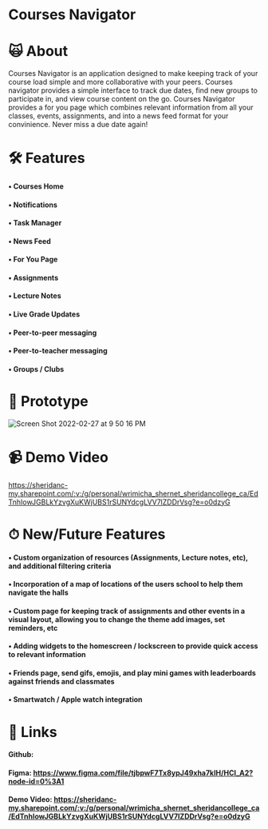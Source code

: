 # Courses Navigator


# 🙀 About
Courses Navigator is an application designed to make keeping track of your course load simple and more collaborative with your peers. Courses navigator provides a simple interface to track due dates, find new groups to participate in, and view course content on the go. Courses Navigator provides a for you page which combines relevant information from all your classes, events, assignments, and into a news feed format for your convinience. Never miss a due date again!


# 🛠 Features
####  • Courses Home
####  • Notifications
####  • Task Manager
####  • News Feed
####  • For You Page
####  • Assignments
####  • Lecture Notes
####  • Live Grade Updates
####  • Peer-to-peer messaging
####  • Peer-to-teacher messaging
####  • Groups / Clubs

# 👀 Prototype

![Screen Shot 2022-02-27 at 9 50 16 PM](https://user-images.githubusercontent.com/60019847/155916154-f6bd2fa7-589d-485f-8cc9-c95ba24df8ae.png)


# 📹 Demo Video
https://sheridanc-my.sharepoint.com/:v:/g/personal/wrimicha_shernet_sheridancollege_ca/EdTnhIowJGBLkYzvgXuKWjUBS1rSUNYdcgLVV7lZDDrVsg?e=o0dzyG


# ⏱ New/Future Features
####  • Custom organization of resources (Assignments, Lecture notes, etc), and additional filtering criteria
####  • Incorporation of a map of locations of the users school to help them navigate the halls
####  • Custom page for keeping track of assignments and other events in a visual layout, allowing you to change the theme add images, set reminders, etc
####  • Adding widgets to the homescreen / lockscreen to provide quick access to relevant information
####  • Friends page, send gifs, emojis, and play mini games with leaderboards against friends and classmates
####  • Smartwatch / Apple watch integration


# 🔗 Links
####  Github: 
####  Figma: https://www.figma.com/file/tjbpwF7Tx8ypJ49xha7klH/HCI_A2?node-id=0%3A1
####  Demo Video: https://sheridanc-my.sharepoint.com/:v:/g/personal/wrimicha_shernet_sheridancollege_ca/EdTnhIowJGBLkYzvgXuKWjUBS1rSUNYdcgLVV7lZDDrVsg?e=o0dzyG




